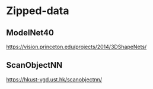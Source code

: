# Zipped-data

## ModelNet40

https://vision.princeton.edu/projects/2014/3DShapeNets/

## ScanObjectNN

https://hkust-vgd.ust.hk/scanobjectnn/